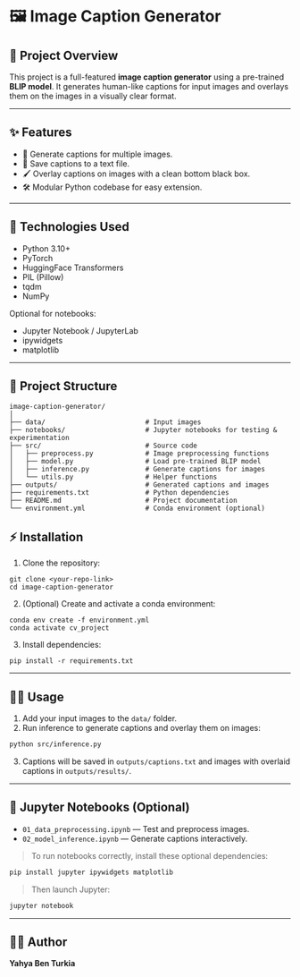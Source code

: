 
# 🖼️ Image Caption Generator

## 🚀 Project Overview
This project is a full-featured **image caption generator** using a pre-trained **BLIP model**. It generates human-like captions for input images and overlays them on the images in a visually clear format.

---

## ✨ Features
- 📝 Generate captions for multiple images.
- 💾 Save captions to a text file.
- 🖌️ Overlay captions on images with a clean bottom black box.
- 🛠️ Modular Python codebase for easy extension.

---

## 🧰 Technologies Used
- Python 3.10+
- PyTorch
- HuggingFace Transformers
- PIL (Pillow)
- tqdm
- NumPy

Optional for notebooks:
- Jupyter Notebook / JupyterLab
- ipywidgets
- matplotlib

---

## 📂 Project Structure

````
image-caption-generator/
│
├── data/                         # Input images
├── notebooks/                    # Jupyter notebooks for testing & experimentation
├── src/                          # Source code
│   ├── preprocess.py             # Image preprocessing functions
│   ├── model.py                  # Load pre-trained BLIP model
│   ├── inference.py              # Generate captions for images
│   └── utils.py                  # Helper functions
├── outputs/                      # Generated captions and images
├── requirements.txt              # Python dependencies
├── README.md                     # Project documentation
└── environment.yml               # Conda environment (optional)

````


## ⚡ Installation

1. Clone the repository:
````
git clone <your-repo-link>
cd image-caption-generator
````

2. (Optional) Create and activate a conda environment:

```
conda env create -f environment.yml
conda activate cv_project
```

3. Install dependencies:

```
pip install -r requirements.txt
```

---

## 🏃‍♂️ Usage

1. Add your input images to the `data/` folder.
2. Run inference to generate captions and overlay them on images:

```bash
python src/inference.py
```

3. Captions will be saved in `outputs/captions.txt` and images with overlaid captions in `outputs/results/`.

---

## 📓 Jupyter Notebooks (Optional)

* `01_data_preprocessing.ipynb` — Test and preprocess images.
* `02_model_inference.ipynb` — Generate captions interactively.

> To run notebooks correctly, install these optional dependencies:

```bash
pip install jupyter ipywidgets matplotlib
```

> Then launch Jupyter:

```bash
jupyter notebook
```

---

## 👨‍💻 Author

**Yahya Ben Turkia**

```
